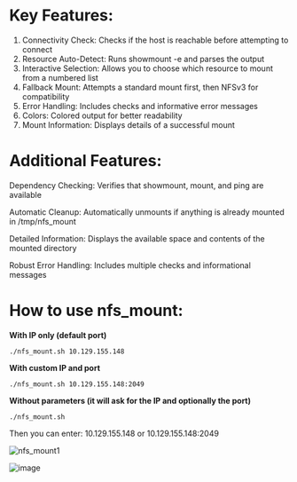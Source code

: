 # Key Features:

1. Connectivity Check: Checks if the host is reachable before attempting to connect
2. Resource Auto-Detect: Runs showmount -e and parses the output
3. Interactive Selection: Allows you to choose which resource to mount from a numbered list
4. Fallback Mount: Attempts a standard mount first, then NFSv3 for compatibility
5. Error Handling: Includes checks and informative error messages
6. Colors: Colored output for better readability
7. Mount Information: Displays details of a successful mount

# Additional Features:

Dependency Checking: Verifies that showmount, mount, and ping are available

Automatic Cleanup: Automatically unmounts if anything is already mounted in /tmp/nfs_mount

Detailed Information: Displays the available space and contents of the mounted directory

Robust Error Handling: Includes multiple checks and informational messages

# How to use nfs_mount:

**With IP only (default port)**
```
./nfs_mount.sh 10.129.155.148
```

**With custom IP and port**
```
./nfs_mount.sh 10.129.155.148:2049
```
**Without parameters (it will ask for the IP and optionally the port)**
```
./nfs_mount.sh
```

Then you can enter: 10.129.155.148 or 10.129.155.148:2049

![nfs_mount1](https://github.com/user-attachments/assets/706bb458-767e-4521-b87b-bdf51fab6efc)

![image](https://github.com/user-attachments/assets/641337f7-8af8-494c-8521-49aa5d227711)

